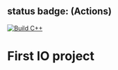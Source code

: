 ## status badge: (Actions)

[![Build C++](https://github.com/chrisheesh/FirstIO/actions/workflows/actions.yml/badge.svg)](https://github.com/chrisheesh/FirstIO/actions/workflows/actions.yml)


# First IO project

